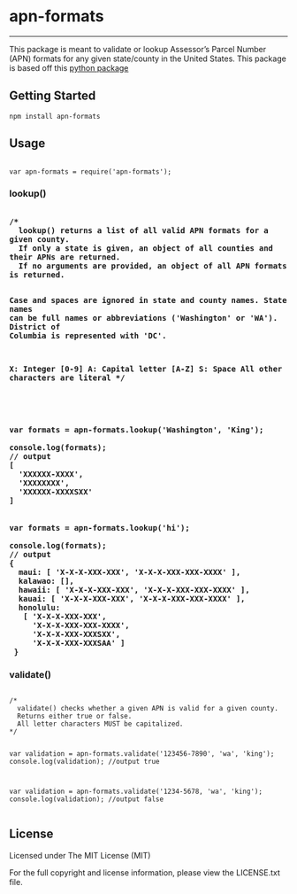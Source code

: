 <h1>apn-formats</h1>
<hr>
<p>This package is meant to validate or lookup Assessor’s Parcel Number (APN) formats for any given state/county in the United States. This package is based off this <a href="https://github.com/dogpackdesign/apn-formats">python package</a></p>

<h2>Getting Started</h2>
<code>npm install apn-formats</code>

<h2>Usage</h2>
<pre><code>
var apn-formats = require('apn-formats');
</code></pre>

<h3> lookup()
<pre><code>
/*
  lookup() returns a list of all valid APN formats for a given county. 
  If only a state is given, an object of all counties and their APNs are returned.
  If no arguments are provided, an object of all APN formats is returned.
  
  Case and spaces are ignored in state and county names. 
  State names can be full names or abbreviations ('Washington' or 'WA').
  District of Columbia is represented with 'DC'.

  X: Integer [0-9]
  A: Capital letter [A-Z]
  S: Space
  All other characters are literal
*/

</code></pre>

<pre><code>
var formats = apn-formats.lookup('Washington', 'King');

console.log(formats);
// output
[ 
  'XXXXXX-XXXX', 
  'XXXXXXXX', 
  'XXXXXX-XXXXSXX' 
]
</code></pre>

<pre><code>
var formats = apn-formats.lookup('hi');

console.log(formats);
// output
{ 
  maui: [ 'X-X-X-XXX-XXX', 'X-X-X-XXX-XXX-XXXX' ],
  kalawao: [],
  hawaii: [ 'X-X-X-XXX-XXX', 'X-X-X-XXX-XXX-XXXX' ],
  kauai: [ 'X-X-X-XXX-XXX', 'X-X-X-XXX-XXX-XXXX' ],
  honolulu: 
   [ 'X-X-X-XXX-XXX',
     'X-X-X-XXX-XXX-XXXX',
     'X-X-X-XXX-XXXSXX',
     'X-X-X-XXX-XXXSAA' ] 
 }
</code></pre>
<h3>validate()</h3>
<pre><code>
/*
  validate() checks whether a given APN is valid for a given county.
  Returns either true or false.
  All letter characters MUST be capitalized.
*/

var validation = apn-formats.validate('123456-7890', 'wa', 'king');
console.log(validation);
//output
true

var validation = apn-formats.validate('1234-5678, 'wa', 'king');
console.log(validation);
//output
false
</code></pre>

<h2>License</h2>
<p>Licensed under The MIT License (MIT)</p>
<p>For the full copyright and license information, please view the LICENSE.txt file.</p>

